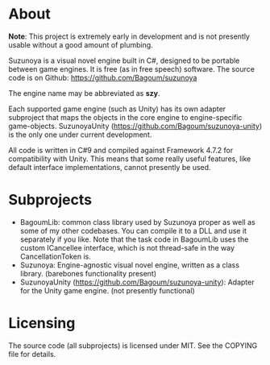 # About

**Note**: This project is extremely early in development and is not presently usable without a good amount of plumbing.

Suzunoya is a visual novel engine built in C#, designed to be portable between game engines.
It is free (as in free speech) software. The source code is on Github: https://github.com/Bagoum/suzunoya

The engine name may be abbreviated as **szy**.

Each supported game engine (such as Unity) has its own adapter subproject that maps the objects in the core engine to engine-specific game-objects. SuzunoyaUnity (https://github.com/Bagoum/suzunoya-unity) is the only one under current development. 

All code is written in C#9 and compiled against Framework 4.7.2 for compatibility with Unity. This means that some really useful features, like default interface implementations, cannot presently be used.

# Subprojects

- BagoumLib: common class library used by Suzunoya proper as well as some of my other codebases. You can compile it to a DLL and use it separately if you like. Note that the task code in BagoumLib uses the custom ICancellee interface, which is not thread-safe in the way CancellationToken is. 
- Suzunoya: Engine-agnostic visual novel engine, written as a class library. (barebones functionality present)
- SuzunoyaUnity (https://github.com/Bagoum/suzunoya-unity): Adapter for the Unity game engine. (not presently functional)

# Licensing

The source code (all subprojects) is licensed under MIT. See the COPYING file for details.

